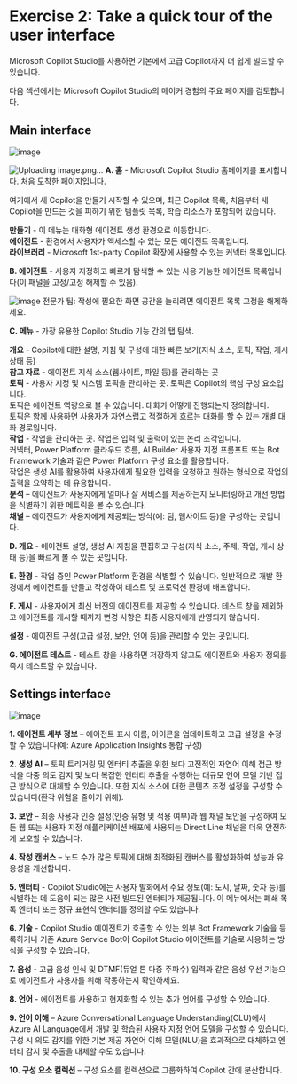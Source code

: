 # Exercise 2: Take a quick tour of the user interface


Microsoft Copilot Studio를 사용하면 기본에서 고급 Copilot까지 더 쉽게 빌드할 수 있습니다. 

다음 섹션에서는 Microsoft Copilot Studio의 메이커 경험의 주요 페이지를 검토합니다.


## Main interface

![image](https://github.com/user-attachments/assets/135341ef-1edc-4c85-ad4b-870763ab6a51)


![Uploading image.png…]()
**A. 홈** - Microsoft Copilot Studio 홈페이지를 표시합니다. 처음 도착한 페이지입니다. 

여기에서 새 Copilot을 만들기 시작할 수 있으며, 최근 Copilot 목록, 처음부터 새 Copilot을 만드는 것을 피하기 위한 템플릿 목록, 학습 리소스가 포함되어 있습니다.

**만들기** - 이 메뉴는 대화형 에이전트 생성 환경으로 이동합니다.</br>
**에이전트** - 환경에서 사용자가 액세스할 수 있는 모든 에이전트 목록입니다.</br>
**라이브러리** - Microsoft 1st-party Copilot 확장에 사용할 수 있는 커넥터 목록입니다.

**B. 에이전트** - 사용자 지정하고 빠르게 탐색할 수 있는 사용 가능한 에이전트 목록입니다(이 패널을 고정/고정 해제할 수 있음).

![image](https://github.com/user-attachments/assets/da5425fd-d753-4c39-a925-17f9155a2b49)
전문가 팁: 작성에 필요한 화면 공간을 늘리려면 에이전트 목록 고정을 해제하세요.


**C. 메뉴** - 가장 유용한 Copilot Studio 기능 간의 탭 탐색.

   **개요** - Copilot에 대한 설명, 지침 및 구성에 대한 빠른 보기(지식 소스, 토픽, 작업, 게시 상태 등)</br>
   **참고 자료** - 에이전트 지식 소스(웹사이트, 파일 등)를 관리하는 곳</br>
   **토픽** - 사용자 지정 및 시스템 토픽을 관리하는 곳. 토픽은 Copilot의 핵심 구성 요소입니다. </br>
       토픽은 에이전트 역량으로 볼 수 있습니다. 대화가 어떻게 진행되는지 정의합니다. </br>토픽은 함께 사용하면 사용자가 자연스럽고 적절하게 흐르는 대화를 할 수 있는 개별 대화 경로입니다.</br>
   **작업** - 작업을 관리하는 곳. 작업은 입력 및 출력이 있는 논리 조각입니다. </br>커넥터, Power Platform 클라우드 흐름, AI Builder 사용자 지정 프롬프트 또는 Bot Framework 기술과 같은 Power Platform 구성 요소를 활용합니다.</br> 작업은 생성 AI를 활용하여 사용자에게 필요한 입력을 요청하고 원하는 형식으로 작업의 출력을 요약하는 데 유용합니다.</br>
   **분석** – 에이전트가 사용자에게 얼마나 잘 서비스를 제공하는지 모니터링하고 개선 방법을 식별하기 위한 메트릭을 볼 수 있습니다.</br>
   **채널** – 에이전트가 사용자에게 제공되는 방식(예: 팀, 웹사이트 등)을 구성하는 곳입니다.</br>

**D. 개요** - 에이전트 설명, 생성 AI 지침을 편집하고 구성(지식 소스, 주제, 작업, 게시 상태 등)을 빠르게 볼 수 있는 곳입니다.

**E. 환경** - 작업 중인 Power Platform 환경을 식별할 수 있습니다. 일반적으로 개발 환경에서 에이전트를 만들고 작성하여 테스트 및 프로덕션 환경에 배포합니다.

**F. 게시** - 사용자에게 최신 버전의 에이전트를 제공할 수 있습니다. 테스트 창을 제외하고 에이전트를 게시할 때까지 변경 사항은 최종 사용자에게 반영되지 않습니다.

   **설정** - 에이전트 구성(고급 설정, 보안, 언어 등)을 관리할 수 있는 곳입니다.

**G. 에이전트 테스트** - 테스트 창을 사용하면 저장하지 않고도 에이전트와 사용자 정의를 즉시 테스트할 수 있습니다.


## Settings interface

![image](https://github.com/user-attachments/assets/95c67e61-afee-4736-ab13-102319390647)



**1. 에이전트 세부 정보** – 에이전트 표시 이름, 아이콘을 업데이트하고 고급 설정을 수정할 수 있습니다(예: Azure Application Insights 통합 구성)

**2. 생성 AI** – 토픽 트리거링 및 엔터티 추출을 위한 보다 고전적인 자연어 이해 접근 방식을 다중 의도 감지 및 보다 복잡한 엔터티 추출을 수행하는 대규모 언어 모델 기반 접근 방식으로 대체할 수 있습니다. 또한 지식 소스에 대한 콘텐츠 조정 설정을 구성할 수 있습니다(환각 위험을 줄이기 위해).

**3. 보안** – 최종 사용자 인증 설정(인증 유형 및 적용 여부)과 웹 채널 보안을 구성하여 모든 웹 또는 사용자 지정 애플리케이션 배포에 사용되는 Direct Line 채널을 더욱 안전하게 보호할 수 있습니다.

**4. 작성 캔버스** – 노드 수가 많은 토픽에 대해 최적화된 캔버스를 활성화하여 성능과 유용성을 개선합니다.

**5. 엔터티** - Copilot Studio에는 사용자 발화에서 주요 정보(예: 도시, 날짜, 숫자 등)를 식별하는 데 도움이 되는 많은 사전 빌드된 엔터티가 제공됩니다. 이 메뉴에서는 폐쇄 목록 엔터티 또는 정규 표현식 엔터티를 정의할 수도 있습니다.

**6. 기술** - Copilot Studio 에이전트가 호출할 수 있는 외부 Bot Framework 기술을 등록하거나 기존 Azure Service Bot이 Copilot Studio 에이전트를 기술로 사용하는 방식을 구성할 수 있습니다.

**7. 음성** - 고급 음성 인식 및 DTMF(듀얼 톤 다중 주파수) 입력과 같은 음성 우선 기능으로 에이전트가 사용자를 위해 작동하는지 확인하세요.

**8. 언어** - 에이전트를 사용하고 현지화할 수 있는 추가 언어를 구성할 수 있습니다.

**9. 언어 이해** – Azure Conversational Language Understanding(CLU)에서 Azure AI Language에서 개발 및 학습된 사용자 지정 언어 모델을 구성할 수 있습니다. 구성 시 의도 감지를 위한 기본 제공 자연어 이해 모델(NLU)을 효과적으로 대체하고 엔터티 감지 및 추출을 대체할 수도 있습니다.

**10. 구성 요소 컬렉션** – 구성 요소를 컬렉션으로 그룹화하여 Copilot 간에 분산합니다.



















